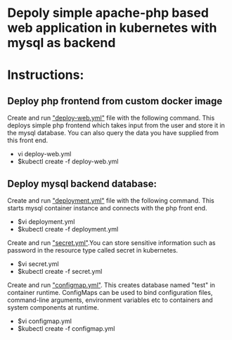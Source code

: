 # Depoly simple apache-php based web application in kubernetes with mysql as backend
# Instructions:

## Deploy php frontend from custom docker image

Create and run ["deploy-web.yml"](https://github.com/pralove/lamp/blob/c95622712fe431032cbf3da281710aeac3c083f1/deploy-web.yml) file with the following command. This deploys simple php frontend which takes input from the user and store it in the mysql database. You can also query the data you have supplied from this front end. 

* vi deploy-web.yml
* $kubectl create -f deploy-web.yml

## Deploy mysql backend database:

Create and run ["deployment.yml"](https://github.com/pralove/lamp/blob/c95622712fe431032cbf3da281710aeac3c083f1/mysql/deployment.yml) file with the following command. This starts mysql container instance and connects with the php front end. 

* $vi deployment.yml
* $kubectl create -f deployment.yml

Create and run ["secret.yml"](https://github.com/pralove/lamp/blob/c95622712fe431032cbf3da281710aeac3c083f1/mysql/secret.yml).You can store sensitive information such as password in the resource type called secret in kubernetes. 

* $vi secret.yml
* $kubectl create -f secret.yml

Create and run ["configmap.yml"](https://github.com/pralove/lamp/blob/c95622712fe431032cbf3da281710aeac3c083f1/mysql/configmap.yml). This creates database named "test" in container runtime. ConfigMaps can be used to bind configuration files, command-line arguments, environment variables etc to containers and system components at runtime. 

* $vi configmap.yml
* $kubectl create -f configmap.yml



